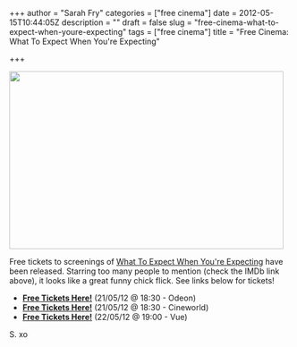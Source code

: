 +++
author = "Sarah Fry"
categories = ["free cinema"]
date = 2012-05-15T10:44:05Z
description = ""
draft = false
slug = "free-cinema-what-to-expect-when-youre-expecting"
tags = ["free cinema"]
title = "Free Cinema: What To Expect When You're Expecting"

+++


<a href="https://yayfryday.com/images/2012/05/What-to-Expect-When-Youre-Expecting.jpg"><img class="aligncenter size-full wp-image-664" title="What-to-Expect-When-Youre-Expecting" src="https://yayfryday.com/images/2012/05/What-to-Expect-When-Youre-Expecting.jpg" alt="" width="490" height="318" /></a>

Free tickets to screenings of <a href="http://www.imdb.com/title/tt1586265/" target="_blank">What To Expect When You're Expecting</a> have been released. Starring too many people to mention (check the IMDb link above), it looks like a great funny chick flick. See links below for tickets!
<ul>
	<li><strong><a href="http://www.showfilmfirst.com/pin/435352" target="_blank">Free Tickets Here!</a></strong> (21/05/12 @ 18:30 - Odeon)</li>
	<li><strong><a href="http://www.showfilmfirst.com/pin/251386" target="_blank">Free Tickets Here!</a></strong> (21/05/12 @ 18:30 - Cineworld)</li>
	<li><strong><a href="https://www.showfilmfirst.com/pin/254295" target="_blank">Free Tickets Here!</a></strong> (22/05/12 @ 19:00 - Vue)</li>
</ul>
S. xo

